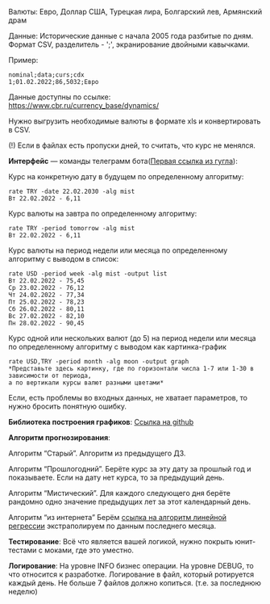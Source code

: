 Валюты: Евро, Доллар США, Турецкая лира, Болгарский лев, Армянский драм

Данные: Исторические данные с начала 2005 года разбитые по дням.
Формат CSV, разделитель - ';', экранирование двойными кавычками.

Пример:

    nominal;data;curs;cdx
    1;01.02.2022;86,5032;Евро

Данные доступны по ссылке: https://www.cbr.ru/currency_base/dynamics/

Нужно выгрузить необходимые валюты в формате xls и конвертировать в CSV.

(!) Если в файлах есть пропуски дней, то считать, что курс не менялся.

**Интерфейс** — команды телеграмм бота([Первая ссылка из гугла](https://habr.com/ru/post/528694/)):

Курс на конкретную дату в будущем по определенному алгоритму:

    rate TRY -date 22.02.2030 -alg mist
    Вт 22.02.2022 - 6,11

Курс валюты на завтра по определенному алгоритму:

    rate TRY -period tomorrow -alg mist
    Вт 22.02.2022 - 6,11

Курс валюты на период недели или месяца по определенному алгоритму с выводом в список:

    rate USD -period week -alg mist -output list
    Вт 22.02.2022 - 75,45
    Ср 23.02.2022 - 76,12
    Чт 24.02.2022 - 77,34
    Пт 25.02.2022 - 78,23
    Сб 26.02.2022 - 80,11
    Вс 27.02.2022 - 82,10
    Пн 28.02.2022 - 90,45

Курс одной или нескольких валют (до 5) на период недели или месяца по определенному алгоритму
с выводом как картинка-график

    rate USD,TRY -period month -alg moon -output graph
    *Представьте здесь картинку, где по горизонтали числа 1-7 или 1-30 в зависимости от периода, 
    а по вертикали курсы валют разными цветами*

Если, есть проблемы во входных данных, не хватает параметров, то нужно бросить понятную ошибку.

**Библиотека построения графиков**: [Ссылка на github](https://github.com/jfree/jfreechart)

**Алгоритм прогнозирования**:

Алгоритм “Старый”.
Алгоритм из предыдущего ДЗ.

Алгоритм “Прошлогодний”.
Берёте курс за эту дату за прошлый год и показываете. Если на дату нет курса, то за предыдущий день.

Алгоритм “Мистический”.
Для каждого следующего дня берёте рандомно одно значение предыдущих лет за этот календарный день.

Алгоритм “из интернета”
Берём [ссылка на алгоритм линейной регрессии](https://algs4.cs.princeton.edu/code/edu/princeton/cs/algs4/LinearRegression.java.html)
экстраполируем по данным последнего месяца.

**Тестирование**:
Всё что является вашей логикой, нужно покрыть юнит-тестами с моками, где это уместно.

**Логирование**: На уровне INFO бизнес операции. На уровне DEBUG, то что относится к разработке.
Логирование в файл, который ротируется каждый день. Не больше 7 файлов должно копиться. (т.е. за последнюю неделю)
